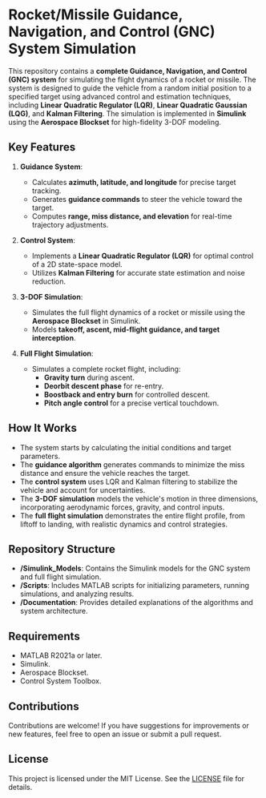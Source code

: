 # Rocket/Missile Guidance, Navigation, and Control (GNC) System Simulation

This repository contains a **complete Guidance, Navigation, and Control (GNC) system** for simulating the flight dynamics of a rocket or missile. The system is designed to guide the vehicle from a random initial position to a specified target using advanced control and estimation techniques, including **Linear Quadratic Regulator (LQR)**, **Linear Quadratic Gaussian (LQG)**, and **Kalman Filtering**. The simulation is implemented in **Simulink** using the **Aerospace Blockset** for high-fidelity 3-DOF modeling.

## Key Features

1. **Guidance System**:
   - Calculates **azimuth, latitude, and longitude** for precise target tracking.
   - Generates **guidance commands** to steer the vehicle toward the target.
   - Computes **range, miss distance, and elevation** for real-time trajectory adjustments.

2. **Control System**:
   - Implements a **Linear Quadratic Regulator (LQR)** for optimal control of a 2D state-space model.
   - Utilizes **Kalman Filtering** for accurate state estimation and noise reduction.

3. **3-DOF Simulation**:
   - Simulates the full flight dynamics of a rocket or missile using the **Aerospace Blockset** in Simulink.
   - Models **takeoff, ascent, mid-flight guidance, and target interception**.

4. **Full Flight Simulation**:
   - Simulates a complete rocket flight, including:
     - **Gravity turn** during ascent.
     - **Deorbit descent phase** for re-entry.
     - **Boostback and entry burn** for controlled descent.
     - **Pitch angle control** for a precise vertical touchdown.

## How It Works

- The system starts by calculating the initial conditions and target parameters.
- The **guidance algorithm** generates commands to minimize the miss distance and ensure the vehicle reaches the target.
- The **control system** uses LQR and Kalman filtering to stabilize the vehicle and account for uncertainties.
- The **3-DOF simulation** models the vehicle's motion in three dimensions, incorporating aerodynamic forces, gravity, and control inputs.
- The **full flight simulation** demonstrates the entire flight profile, from liftoff to landing, with realistic dynamics and control strategies.

## Repository Structure

- **/Simulink_Models**: Contains the Simulink models for the GNC system and full flight simulation.
- **/Scripts**: Includes MATLAB scripts for initializing parameters, running simulations, and analyzing results.
- **/Documentation**: Provides detailed explanations of the algorithms and system architecture.

## Requirements

- MATLAB R2021a or later.
- Simulink.
- Aerospace Blockset.
- Control System Toolbox.


## Contributions

Contributions are welcome! If you have suggestions for improvements or new features, feel free to open an issue or submit a pull request.

## License

This project is licensed under the MIT License. See the [LICENSE](LICENSE) file for details.

